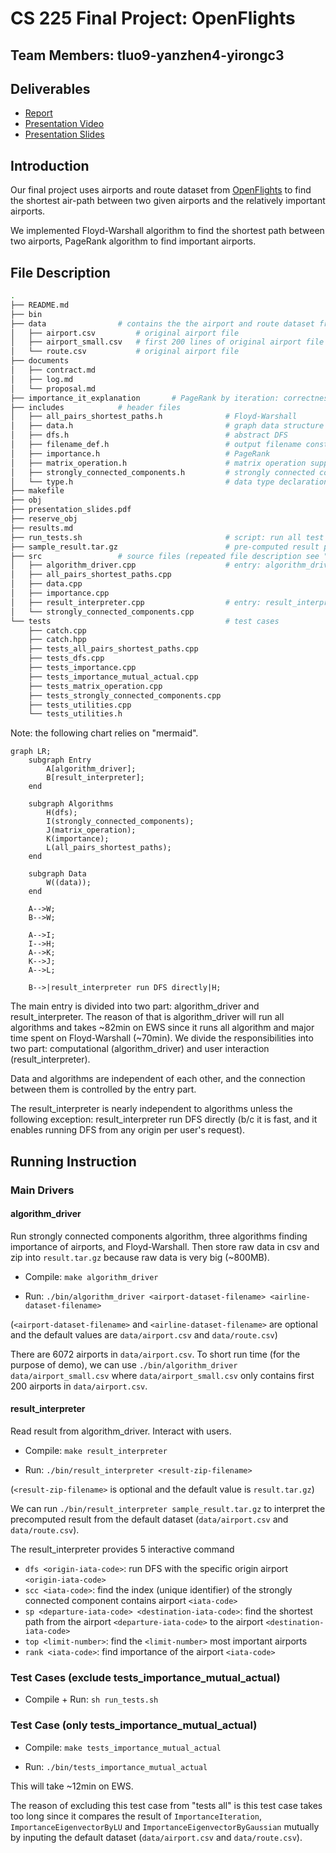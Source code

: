 # CS 225 Final Project: OpenFlights

## Team Members: tluo9-yanzhen4-yirongc3

## Deliverables 

- [Report](./documents/results.md)
- [Presentation Video](https://youtu.be/dfmVHqWFLUA)
- [Presentation Slides](./presentation_slides.pdf)

## Introduction

Our final project uses airports and route dataset from [OpenFlights](https://openflights.org/data.html) to find the shortest air-path between two given airports and the relatively important airports.

We implemented Floyd-Warshall algorithm to find the shortest path between two airports, PageRank algorithm to find important airports.

## File Description

```bash
.
├── README.md
├── bin
├── data                # contains the the airport and route dataset from OpenFlights
│   ├── airport.csv         # original airport file
│   ├── airport_small.csv   # first 200 lines of original airport file
│   └── route.csv           # original airport file
├── documents
│   ├── contract.md
│   ├── log.md
│   └── proposal.md
├── importance_it_explanation       # PageRank by iteration: correctness proof and complexity analysis
├── includes            # header files
│   ├── all_pairs_shortest_paths.h              # Floyd-Warshall
│   ├── data.h                                  # graph data structure and file utilities
│   ├── dfs.h                                   # abstract DFS
│   ├── filename_def.h                          # output filename constant definition
│   ├── importance.h                            # PageRank
│   ├── matrix_operation.h                      # matrix operation support for eigenvector implementation of PageRank
│   ├── strongly_connected_components.h         # strongly connected component
│   └── type.h                                  # data type declaration
├── makefile
├── obj
├── presentation_slides.pdf
├── reserve_obj
├── results.md
├── run_tests.sh                                # script: run all test cases (except tests_importance_mutual_actual; reason see the end of readme)
├── sample_result.tar.gz                        # pre-computed result package (can be passed into result_interpreter directly)
├── src                 # source files (repeated file description see "includes")
│   ├── algorithm_driver.cpp                    # entry: algorithm_driver
│   ├── all_pairs_shortest_paths.cpp
│   ├── data.cpp
│   ├── importance.cpp
│   ├── result_interpreter.cpp                  # entry: result_interpreter
│   └── strongly_connected_components.cpp
└── tests                                       # test cases
    ├── catch.cpp
    ├── catch.hpp
    ├── tests_all_pairs_shortest_paths.cpp
    ├── tests_dfs.cpp
    ├── tests_importance.cpp
    ├── tests_importance_mutual_actual.cpp
    ├── tests_matrix_operation.cpp
    ├── tests_strongly_connected_components.cpp
    ├── tests_utilities.cpp
    └── tests_utilities.h
```

Note: the following chart relies on "mermaid".  

```mermaid
graph LR;
    subgraph Entry
        A[algorithm_driver];
        B[result_interpreter];
    end

    subgraph Algorithms
        H(dfs);
        I(strongly_connected_components);
        J(matrix_operation);
        K(importance);
        L(all_pairs_shortest_paths);
    end

    subgraph Data
        W((data));
    end

    A-->W;
    B-->W;

    A-->I;
    I-->H;
    A-->K;
    K-->J;
    A-->L;

    B-->|result_interpreter run DFS directly|H;
```

The main entry is divided into two part: algorithm_driver and result_interpreter. 
The reason of that is algorithm_driver will run all algorithms and takes ~82min on EWS 
since it runs all algorithm and major time spent on Floyd-Warshall (~70min). 
We divide the responsibilities into two part: computational (algorithm_driver) and user interaction (result_interpreter). 

Data and algorithms are independent of each other, and the connection between them is controlled by the entry part. 

The result_interpreter is nearly independent to algorithms unless the following exception:
result_interpreter run DFS directly (b/c it is fast, and it enables running DFS from any origin per user's request). 

## Running Instruction

### Main Drivers

#### algorithm_driver 

Run strongly connected components algorithm, three algorithms finding importance of airports, and Floyd-Warshall. 
Then store raw data in csv and zip into `result.tar.gz` because raw data is very big (~800MB).

- Compile: `make algorithm_driver`

- Run: `./bin/algorithm_driver <airport-dataset-filename> <airline-dataset-filename>` 

(`<airport-dataset-filename>` and `<airline-dataset-filename>` are optional 
and the default values are `data/airport.csv` and `data/route.csv`)

There are 6072 airports in `data/airport.csv`. 
To short run time (for the purpose of demo), 
we can use `./bin/algorithm_driver data/airport_small.csv` 
where `data/airport_small.csv` only contains first 200 airports in `data/airport.csv`. 

#### result_interpreter 

Read result from algorithm_driver. 
Interact with users. 

- Compile: `make result_interpreter`

- Run: `./bin/result_interpreter <result-zip-filename>`

(`<result-zip-filename>` is optional 
and the default value is `result.tar.gz`)

We can run `./bin/result_interpreter sample_result.tar.gz` 
to interpret the precomputed result from the default dataset (`data/airport.csv` and `data/route.csv`). 

The result_interpreter provides 5 interactive command

- `dfs <origin-iata-code>`: run DFS with the specific origin airport `<origin-iata-code>`
- `scc <iata-code>`: find the index (unique identifier) of the strongly connected component contains airport `<iata-code>`
- `sp <departure-iata-code> <destination-iata-code>`: find the shortest path from the airport `<departure-iata-code>` to the airport `<destination-iata-code>`
- `top <limit-number>`: find the `<limit-number>` most important airports
- `rank <iata-code>`: find importance of the airport `<iata-code>`

### Test Cases (exclude tests_importance_mutual_actual)

- Compile + Run: `sh run_tests.sh`

### Test Case (only tests_importance_mutual_actual)

- Compile: `make tests_importance_mutual_actual`

- Run: `./bin/tests_importance_mutual_actual`

This will take ~12min on EWS.

The reason of excluding this test case from "tests all" is 
this test case takes too long 
since it compares the result of `ImportanceIteration`, `ImportanceEigenvectorByLU` and `ImportanceEigenvectorByGaussian` mutually by inputing the default dataset (`data/airport.csv` and `data/route.csv`).
